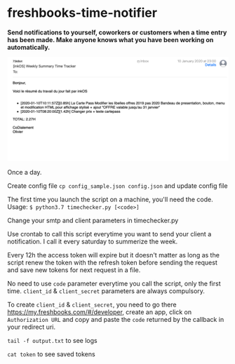 # freshbooks-time-notifier
**Send notifications to yourself, coworkers or customers when a time entry has been made. Make anyone knows what you have been working on automatically.**

![alt text](https://raw.githubusercontent.com/73k05/freshbooks-time-notifier/master/screemail.png)

Once a day.

Create config file `cp config_sample.json config.json` and update config file

The first time you launch the script on a machine, you'll need the code. Usage: `$ python3.7 timechecker.py [<code>]`

Change your smtp and client parameters in timechecker.py

Use crontab to call this script everytime you want to send your client a notification. I call it every saturday to summerize the week.

Every 12h the access token will expire but it doesn't matter as long as the script renew the token with the refresh token before sending the request and save new tokens for next request in a file. 

No need to use `code` parameter everytime you call the script, only the first time. `client_id` & `client_secret` parameters are always compulsory.

To create `client_id` & `client_secret`, you need to go there https://my.freshbooks.com/#/developer, create an app, click on `Authorization URL` and copy and paste the `code` returned by the callback in your redirect uri.

`tail -f output.txt` to see logs

`cat token` to see saved tokens
